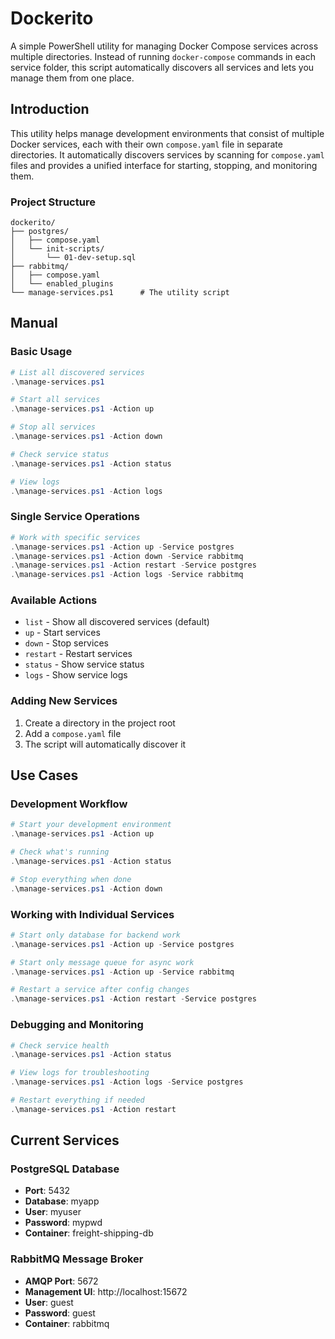 # Dockerito

A simple PowerShell utility for managing Docker Compose services across multiple directories. Instead of running `docker-compose` commands in each service folder, this script automatically discovers all services and lets you manage them from one place.

## Introduction

This utility helps manage development environments that consist of multiple Docker services, each with their own `compose.yaml` file in separate directories. It automatically discovers services by scanning for `compose.yaml` files and provides a unified interface for starting, stopping, and monitoring them.

### Project Structure
```
dockerito/
├── postgres/
│   ├── compose.yaml
│   └── init-scripts/
│       └── 01-dev-setup.sql
├── rabbitmq/
│   ├── compose.yaml
│   └── enabled_plugins
└── manage-services.ps1      # The utility script
```

## Manual

### Basic Usage
```powershell
# List all discovered services
.\manage-services.ps1

# Start all services
.\manage-services.ps1 -Action up

# Stop all services
.\manage-services.ps1 -Action down

# Check service status
.\manage-services.ps1 -Action status

# View logs
.\manage-services.ps1 -Action logs
```

### Single Service Operations
```powershell
# Work with specific services
.\manage-services.ps1 -Action up -Service postgres
.\manage-services.ps1 -Action down -Service rabbitmq
.\manage-services.ps1 -Action restart -Service postgres
.\manage-services.ps1 -Action logs -Service rabbitmq
```

### Available Actions
- `list` - Show all discovered services (default)
- `up` - Start services
- `down` - Stop services  
- `restart` - Restart services
- `status` - Show service status
- `logs` - Show service logs

### Adding New Services
1. Create a directory in the project root
2. Add a `compose.yaml` file
3. The script will automatically discover it

## Use Cases

### Development Workflow
```powershell
# Start your development environment
.\manage-services.ps1 -Action up

# Check what's running
.\manage-services.ps1 -Action status

# Stop everything when done
.\manage-services.ps1 -Action down
```

### Working with Individual Services
```powershell
# Start only database for backend work
.\manage-services.ps1 -Action up -Service postgres

# Start only message queue for async work
.\manage-services.ps1 -Action up -Service rabbitmq

# Restart a service after config changes
.\manage-services.ps1 -Action restart -Service postgres
```

### Debugging and Monitoring
```powershell
# Check service health
.\manage-services.ps1 -Action status

# View logs for troubleshooting
.\manage-services.ps1 -Action logs -Service postgres

# Restart everything if needed
.\manage-services.ps1 -Action restart
```

## Current Services

### PostgreSQL Database
- **Port**: 5432
- **Database**: myapp
- **User**: myuser
- **Password**: mypwd
- **Container**: freight-shipping-db

### RabbitMQ Message Broker
- **AMQP Port**: 5672
- **Management UI**: http://localhost:15672
- **User**: guest
- **Password**: guest
- **Container**: rabbitmq